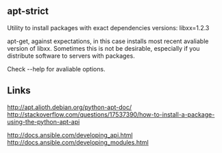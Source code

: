 ## apt-strict

Utility to install packages with exact dependencies versions: libxx=1.2.3

apt-get, against expectations, in this case installs most recent avaliable version of libxx. Sometimes this is not be desirable, especially if you distribute software to servers with packages. 

Check --help for avaliable options.

## Links

http://apt.alioth.debian.org/python-apt-doc/
http://stackoverflow.com/questions/17537390/how-to-install-a-package-using-the-python-apt-api

http://docs.ansible.com/developing_api.html
http://docs.ansible.com/developing_modules.html
